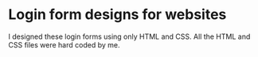 # Login form designs for websites
I designed these login forms using only HTML and CSS. All the HTML and CSS files were hard coded by me.
